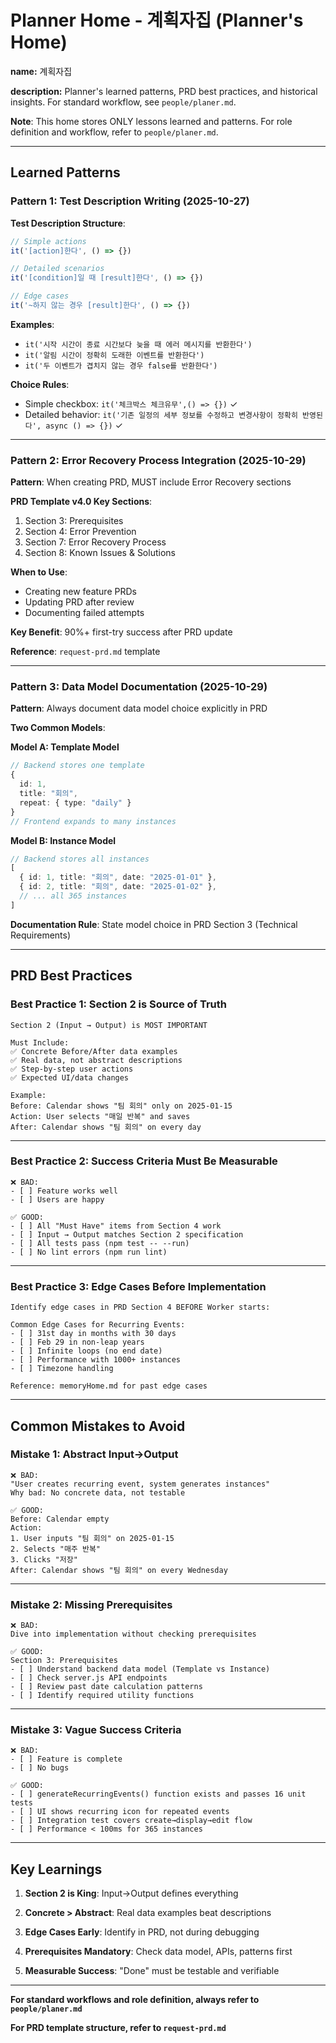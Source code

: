 # Planner Home - 계획자집 (Planner's Home)

**name:** 계획자집
<!-- 계획자집 -->

**description:** Planner's learned patterns, PRD best practices, and historical insights. For standard workflow, see `people/planer.md`.
<!-- Planner의 학습된 패턴, PRD 모범 사례, 과거 인사이트. 표준 워크플로는 `people/planer.md` 참조. -->

**Note**: This home stores ONLY lessons learned and patterns. For role definition and workflow, refer to `people/planer.md`.
<!-- 참고: 이 홈은 학습된 교훈과 패턴만 저장. 역할 정의 및 워크플로는 `people/planer.md` 참조. -->

---

## Learned Patterns
<!-- 학습된 패턴 -->

### Pattern 1: Test Description Writing (2025-10-27)
<!-- 패턴 1: 테스트 설명 작성 (2025-10-27) -->

**Test Description Structure**:
```typescript
// Simple actions
it('[action]한다', () => {})

// Detailed scenarios
it('[condition]일 때 [result]한다', () => {})

// Edge cases
it('~하지 않는 경우 [result]한다', () => {})
```

**Examples**:
- `it('시작 시간이 종료 시간보다 늦을 때 에러 메시지를 반환한다')`
- `it('알림 시간이 정확히 도래한 이벤트를 반환한다')`
- `it('두 이벤트가 겹치지 않는 경우 false를 반환한다')`

**Choice Rules**:
- Simple checkbox: `it('체크박스 체크유무',() => {})` ✓
- Detailed behavior: `it('기존 일정의 세부 정보를 수정하고 변경사항이 정확히 반영된다', async () => {})` ✓

---

### Pattern 2: Error Recovery Process Integration (2025-10-29)
<!-- 패턴 2: 오류 복구 프로세스 통합 (2025-10-29) -->

**Pattern**: When creating PRD, MUST include Error Recovery sections
<!-- 패턴: PRD 생성 시 오류 복구 섹션 필수 포함 -->

**PRD Template v4.0 Key Sections**:
1. Section 3: Prerequisites
2. Section 4: Error Prevention
3. Section 7: Error Recovery Process
4. Section 8: Known Issues & Solutions

**When to Use**:
- Creating new feature PRDs
- Updating PRD after review
- Documenting failed attempts

**Key Benefit**: 90%+ first-try success after PRD update
<!-- 핵심 이점: PRD 업데이트 후 첫 시도 성공률 90%+ -->

**Reference**: `request-prd.md` template

---

### Pattern 3: Data Model Documentation (2025-10-29)
<!-- 패턴 3: 데이터 모델 문서화 (2025-10-29) -->

**Pattern**: Always document data model choice explicitly in PRD
<!-- 패턴: PRD에서 데이터 모델 선택을 항상 명시적으로 문서화 -->

**Two Common Models**:

**Model A: Template Model**
```typescript
// Backend stores one template
{
  id: 1,
  title: "회의",
  repeat: { type: "daily" }
}
// Frontend expands to many instances
```

**Model B: Instance Model**
```typescript
// Backend stores all instances
[
  { id: 1, title: "회의", date: "2025-01-01" },
  { id: 2, title: "회의", date: "2025-01-02" },
  // ... all 365 instances
]
```

**Documentation Rule**: State model choice in PRD Section 3 (Technical Requirements)
<!-- 문서화 규칙: PRD 섹션 3(기술 요구사항)에 모델 선택 명시 -->

---

## PRD Best Practices
<!-- PRD 모범 사례 -->

### Best Practice 1: Section 2 is Source of Truth
<!-- 모범 사례 1: 섹션 2가 단일 진실 공급원 -->
```
Section 2 (Input → Output) is MOST IMPORTANT

Must Include:
✅ Concrete Before/After data examples
✅ Real data, not abstract descriptions
✅ Step-by-step user actions
✅ Expected UI/data changes

Example:
Before: Calendar shows "팀 회의" only on 2025-01-15
Action: User selects "매일 반복" and saves
After: Calendar shows "팀 회의" on every day
```

---

### Best Practice 2: Success Criteria Must Be Measurable
<!-- 모범 사례 2: 성공 기준은 측정 가능해야 함 -->
```
❌ BAD:
- [ ] Feature works well
- [ ] Users are happy

✅ GOOD:
- [ ] All "Must Have" items from Section 4 work
- [ ] Input → Output matches Section 2 specification
- [ ] All tests pass (npm test -- --run)
- [ ] No lint errors (npm run lint)
```

---

### Best Practice 3: Edge Cases Before Implementation
<!-- 모범 사례 3: 구현 전 엣지 케이스 -->
```
Identify edge cases in PRD Section 4 BEFORE Worker starts:

Common Edge Cases for Recurring Events:
- [ ] 31st day in months with 30 days
- [ ] Feb 29 in non-leap years
- [ ] Infinite loops (no end date)
- [ ] Performance with 1000+ instances
- [ ] Timezone handling

Reference: memoryHome.md for past edge cases
```

---

## Common Mistakes to Avoid
<!-- 피해야 할 일반적인 실수 -->

### Mistake 1: Abstract Input→Output
<!-- 실수 1: 추상적 Input→Output -->
```
❌ BAD:
"User creates recurring event, system generates instances"
Why bad: No concrete data, not testable

✅ GOOD:
Before: Calendar empty
Action: 
1. User inputs "팀 회의" on 2025-01-15
2. Selects "매주 반복"
3. Clicks "저장"
After: Calendar shows "팀 회의" on every Wednesday
```

---

### Mistake 2: Missing Prerequisites
<!-- 실수 2: 전제조건 누락 -->
```
❌ BAD:
Dive into implementation without checking prerequisites

✅ GOOD:
Section 3: Prerequisites
- [ ] Understand backend data model (Template vs Instance)
- [ ] Check server.js API endpoints
- [ ] Review past date calculation patterns
- [ ] Identify required utility functions
```

---

### Mistake 3: Vague Success Criteria
<!-- 실수 3: 모호한 성공 기준 -->
```
❌ BAD:
- [ ] Feature is complete
- [ ] No bugs

✅ GOOD:
- [ ] generateRecurringEvents() function exists and passes 16 unit tests
- [ ] UI shows recurring icon for repeated events
- [ ] Integration test covers create→display→edit flow
- [ ] Performance < 100ms for 365 instances
```

---

## Key Learnings
<!-- 핵심 학습 사항 -->

1. **Section 2 is King**: Input→Output defines everything
   <!-- 섹션 2가 왕: Input→Output이 모든 것을 정의 -->

2. **Concrete > Abstract**: Real data examples beat descriptions
   <!-- 구체적 > 추상적: 실제 데이터 예시가 설명보다 낫다 -->

3. **Edge Cases Early**: Identify in PRD, not during debugging
   <!-- 엣지 케이스 조기: 디버깅 중이 아니라 PRD에서 식별 -->

4. **Prerequisites Mandatory**: Check data model, APIs, patterns first
   <!-- 전제조건 필수: 데이터 모델, API, 패턴을 먼저 확인 -->

5. **Measurable Success**: "Done" must be testable and verifiable
   <!-- 측정 가능한 성공: "완료"는 테스트 및 검증 가능해야 함 -->

---

**For standard workflows and role definition, always refer to `people/planer.md`**
<!-- 표준 워크플로와 역할 정의는 항상 `people/planer.md` 참조 -->

**For PRD template structure, refer to `request-prd.md`**
<!-- PRD 템플릿 구조는 `request-prd.md` 참조 -->
